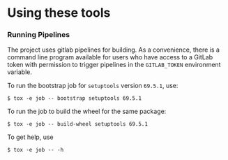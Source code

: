 # Using these tools

### Running Pipelines

The project uses gitlab pipelines for building. As a convenience,
there is a command line program available for users who have access to
a GitLab token with permission to trigger pipelines in the
`GITLAB_TOKEN` environment variable.

To run the bootstrap job for `setuptools` version `69.5.1`, use:

```
$ tox -e job -- bootstrap setuptools 69.5.1
```

To run the job to build the wheel for the same package:

```
$ tox -e job -- build-wheel setuptools 69.5.1
```

To get help, use

```
$ tox -e job -- -h
```
